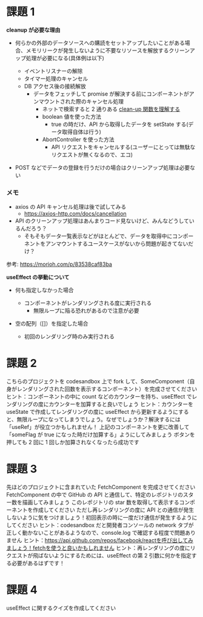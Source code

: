 # 課題 1

**cleanup が必要な理由**

- 何らかの外部のデータソースへの購読をセットアップしたいことがある場合、メモリリークが発生しないように不要なリソースを解放するクリーンアップ処理が必要になる(具体例は以下)

  - イベントリスナーの解除
  - タイマー処理のキャンセル
  - DB アクセス後の接続解放
    - データをフェッチして promise が解決する前にコンポーネントがアンマウントされた際のキャンセル処理
      - ネットで検索すると 2 通りある [clean-up 関数を理解する](https://www.chotto.dev/ja-JP/clean-up)
      - boolean 値を使った方法
        - true の時だけ、API から取得したデータを setState する(データ取得自体は行う)
      - AbortController を使った方法
        - API リクエストをキャンセルする(ユーザーにとっては無駄なリクエストが無くなるので、エコ)

- POST などでデータの登録を行うだけの場合はクリーンアップ処理は必要ない

### メモ

- axios の API キャンセル処理は後で試してみる
  - https://axios-http.com/docs/cancellation
- API のクリーンアップ処理はあんまりコード見ないけど、みんなどうしているんだろう？
  - そもそもデータ一覧表示などがほとんどで、データを取得中にコンポーネントをアンマウントするユースケースがないから問題が起きてないだけ？

参考:
https://morioh.com/p/83538caf83ba

**useEffect の挙動について**

- 何も指定しなかった場合

  - コンポーネントがレンダリングされる度に実行される
    - 無限ループに陥る恐れがあるので注意が必要

- 空の配列（[]）を指定した場合
  - 初回のレンダリング時のみ実行される

# 課題 2

こちらのプロジェクトを codesandbox 上で fork して、SomeComponent（自身がレンダリングされた回数を表示するコンポーネント）を完成させてください
ヒント：コンポーネントの中に count などのカウンターを持ち、useEffect でレンダリングの度にカウンターを加算すると良いでしょう
ヒント：カウンターを useState で作成してレンダリングの度に useEffect から更新するようにすると、無限ループになってしまうでしょう。なぜでしょうか？解決するには「useRef」が役立つかもしれません！
上記のコンポーネントを更に改善して「someFlag が true になった時だけ加算する」ようにしてみましょう
ボタンを押しても 2 回に 1 回しか加算されなくなったら成功です

# 課題 3

先ほどのプロジェクトに含まれていた FetchComponent を完成させてください
FetchComponent の中で GitHub の API と通信して、特定のレポジトリのスター数を描画してみましょう
このレポジトリの star 数を取得して表示するコンポーネントを作成してください
ただし再レンダリングの度に API との通信が発生しないように気をつけましょう！初回表示の時に一度だけ通信が発生するようにしてください
ヒント：codesandbox だと開発者コンソールの network タブが正しく動かないことがあるようなので、console.log で確認する程度で問題ありません
ヒント：https://api.github.com/repos/facebook/reactを呼び出してみましょう！fetchを使うと良いかもしれません
ヒント：再レンダリングの度にリクエストが飛ばないようにするためには、useEffect の第 2 引数に何かを指定する必要があるはずです！

# 課題 4

useEffect に関するクイズを作成してください
